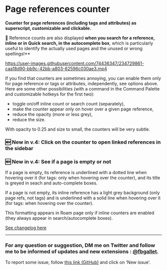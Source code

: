 # Page references counter

**Counter for page references (including tags and attributes) as superscript, customizable and clickable.**

🔎 Reference counts are also displayed **when you search for a reference, inline or in Quick search, in the autocomplete box**, which is particularly useful to identify the actually used pages and the unused or wrong spellings!\*\*

https://user-images.githubusercontent.com/74436347/234729861-caa18d90-bb9c-42bb-a803-62596c030ae3.mp4

If you find that counters are sometimes annoying, you can enable them only for page reference or tags or attributes, independently, see options above. Here are some other possibilities (with a command in the Command Palette and customizable hotkeys for the first two):

- toggle on/off inline count or search count (separately),
- make the counter appear only on hover over a given page reference,
- reduce the opacity (more or less grey),
- reduce the size.

With opacity to 0.25 and size to small, the counters will be very subtle.

### 🆕 New in v.4: Click on the counter to open linked references in the sidebar

### 🆕 New in v.4: See if a page is empty or not

If a page is empty, its reference is underlined with a dotted line when hovering over it (for tags: only when hovering over the counter), and its title is greyed in seach and auto-complete boxes.

If a page is not empty, its inline reference has a light grey background (only page refs, not tags) and is underlined with a solid line when hovering over it (for tags: when hovering over the counter).

This formatting appears in Roam page only if inline counters are enabled (they always appear in search/autocomplete boxes).

[See changelog here](https://github.com/fbgallet/roam-extension-ref-count/blob/main/CHANGELOG.md)

---

### For any question or suggestion, DM me on **Twitter** and follow me to be informed of updates and new extensions : [@fbgallet](https://twitter.com/fbgallet).

To report some issue, follow [this link (GitHub)](https://github.com/fbgallet/roam-extension-ref-count/issues) and click on 'New issue'.
